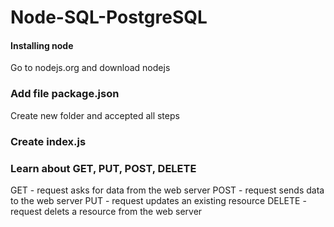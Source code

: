 # Node-SQL-PostgreSQL

#### Installing node
Go to nodejs.org and download nodejs

### Add file package.json
Create new folder and accepted all steps

### Create index.js

### Learn about GET, PUT, POST, DELETE
GET - request asks for data from the web server
POST - request sends data to the web server
PUT - request updates an existing resource
DELETE - request delets a resource from the web server